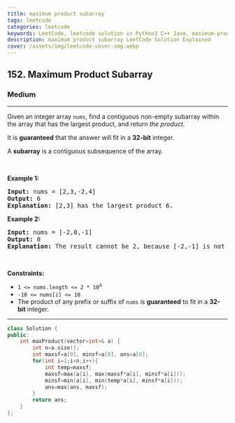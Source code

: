 ```yaml
---
title: maximum product subarray
tags: leetcode
categories: leetcode
keywords: LeetCode, leetcode solution in Python3 C++ Java, maximum-product-subarray solution
description: maximum product subarray LeetCode Solution Explained
cover: /assets/img/leetcode-cover-img.webp
---
```



<h2>152. Maximum Product Subarray</h2><h3>Medium</h3><hr><div><p>Given an integer array <code>nums</code>, find a contiguous non-empty subarray within the array that has the largest product, and return <em>the product</em>.</p>

<p>It is <strong>guaranteed</strong> that the answer will fit in a <strong>32-bit</strong> integer.</p>

<p>A <strong>subarray</strong> is a contiguous subsequence of the array.</p>

<p>&nbsp;</p>
<p><strong>Example 1:</strong></p>

<pre><strong>Input:</strong> nums = [2,3,-2,4]
<strong>Output:</strong> 6
<strong>Explanation:</strong> [2,3] has the largest product 6.
</pre>

<p><strong>Example 2:</strong></p>

<pre><strong>Input:</strong> nums = [-2,0,-1]
<strong>Output:</strong> 0
<strong>Explanation:</strong> The result cannot be 2, because [-2,-1] is not a subarray.
</pre>

<p>&nbsp;</p>
<p><strong>Constraints:</strong></p>

<ul>
	<li><code>1 &lt;= nums.length &lt;= 2 * 10<sup>4</sup></code></li>
	<li><code>-10 &lt;= nums[i] &lt;= 10</code></li>
	<li>The product of any prefix or suffix of <code>nums</code> is <strong>guaranteed</strong> to fit in a <strong>32-bit</strong> integer.</li>
</ul>
</div>

---




```cpp
class Solution {
public:
    int maxProduct(vector<int>& a) {
        int n=a.size();
        int maxsf=a[0], minsf=a[0], ans=a[0];
        for(int i=1;i<n;i++){
            int temp=maxsf;
            maxsf=max(a[i], max(maxsf*a[i], minsf*a[i]));
            minsf=min(a[i], min(temp*a[i], minsf*a[i]));
            ans=max(ans, maxsf);
        }
        return ans;
    }
};
```

